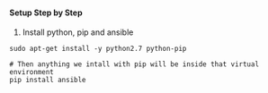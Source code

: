 #### Setup Step by Step
  1. Install python, pip and ansible
  ```
  sudo apt-get install -y python2.7 python-pip

  # Then anything we intall with pip will be inside that virtual environment
  pip install ansible
  ```
